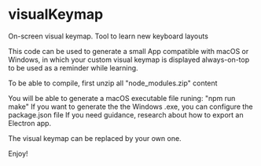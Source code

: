 # visualKeymap
On-screen visual keymap. Tool to learn new keyboard layouts


This code can be used to generate a small App compatible with macOS or Windows, in which your custom visual keymap is displayed always-on-top to be used as a reminder while learning.

To be able to compile, first unzip all "node_modules.zip" content

You will be able to generate a macOS executable file runing: "npm run make" 
If you want to generate the the Windows .exe, you can configure the package.json file
If you need guidance, research about how to export an Electron app.

The visual keymap can be replaced by your own one. 

Enjoy!
